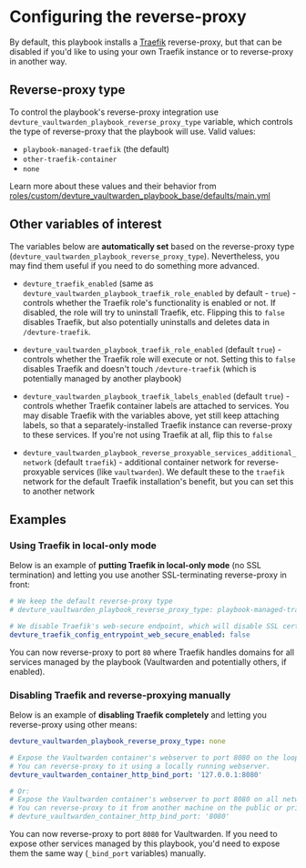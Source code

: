 # Configuring the reverse-proxy

By default, this playbook installs a [Traefik](https://traefik.io/) reverse-proxy, but that can be disabled if you'd like to using your own Traefik instance or to reverse-proxy in another way.


## Reverse-proxy type

To control the playbook's reverse-proxy integration use `devture_vaultwarden_playbook_reverse_proxy_type` variable, which controls the type of reverse-proxy that the playbook will use. Valid values:

  - `playbook-managed-traefik` (the default)
  - `other-traefik-container`
  - `none`

Learn more about these values and their behavior from [roles/custom/devture_vaultwarden_playbook_base/defaults/main.yml](../roles/custom/devture_vaultwarden_playbook_base/defaults/main.yml)


## Other variables of interest

The variables below are **automatically set** based on the reverse-proxy type (`devture_vaultwarden_playbook_reverse_proxy_type`). Nevertheless, you may find them useful if you need to do something more advanced.

- `devture_traefik_enabled` (same as `devture_vaultwarden_playbook_traefik_role_enabled` by default - `true`) - controls whether the Traefik role's functionality is enabled or not. If disabled, the role will try to uninstall Traefik, etc. Flipping this to `false` disables Traefik, but also potentially uninstalls and deletes data in `/devture-traefik`.

- `devture_vaultwarden_playbook_traefik_role_enabled` (default `true`) - controls whether the Traefik role will execute or not. Setting this to `false` disables Traefik and doesn't touch `/devture-traefik` (which is potentially managed by another playbook)

- `devture_vaultwarden_playbook_traefik_labels_enabled` (default `true`) - controls whether Traefik container labels are attached to services. You may disable Traefik with the variables above, yet still keep attaching labels, so that a separately-installed Traefik instance can reverse-proxy to these services. If you're not using Traefik at all, flip this to `false`

- `devture_vaultwarden_playbook_reverse_proxyable_services_additional_network` (default `traefik`) - additional container network for reverse-proxyable services (like `vaultwarden`). We default these to the `traefik` network for the default Traefik installation's benefit, but you can set this to another network


## Examples

### Using Traefik in local-only mode

Below is an example of **putting Traefik in local-only mode** (no SSL termination) and letting you use another SSL-terminating reverse-proxy in front:

```yaml
# We keep the default reverse-proxy type
# devture_vaultwarden_playbook_reverse_proxy_type: playbook-managed-traefik

# We disable Traefik's web-secure endpoint, which will disable SSL certificate retrieval and http-to-https redirection
devture_traefik_config_entrypoint_web_secure_enabled: false
```

You can now reverse-proxy to port `80` where Traefik handles domains for all services managed by the playbook (Vaultwarden and potentially others, if enabled).


### Disabling Traefik and reverse-proxying manually

Below is an example of **disabling Traefik completely** and letting you reverse-proxy using other means:

```yaml
devture_vaultwarden_playbook_reverse_proxy_type: none

# Expose the Vaultwarden container's webserver to port 8080 on the loopback network interface only.
# You can reverse-proxy to it using a locally running webserver.
devture_vaultwarden_container_http_bind_port: '127.0.0.1:8080'

# Or:
# Expose the Vaultwarden container's webserver to port 8080 on all network interfaces.
# You can reverse-proxy to it from another machine on the public or private network.
# devture_vaultwarden_container_http_bind_port: '8080'
```

You can now reverse-proxy to port `8080` for Vaultwarden. If you need to expose other services managed by this playbook, you'd need to expose them the same way (`_bind_port` variables) manually.
